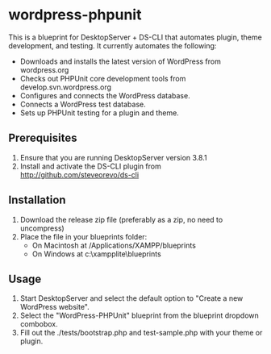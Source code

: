 # wordpress-phpunit
This is a blueprint for DesktopServer + DS-CLI that automates plugin, theme development, and testing. It currently automates the following:

* Downloads and installs the latest version of WordPress from wordpress.org
* Checks out PHPUnit core development tools from develop.svn.wordpress.org
* Configures and connects the WordPress database.
* Connects a WordPress test database.
* Sets up PHPUnit testing for a plugin and theme.

## Prerequisites

1. Ensure that you are running DesktopServer version 3.8.1
2. Install and activate the DS-CLI plugin from http://github.com/steveorevo/ds-cli

## Installation

1. Download the release zip file (preferably as a zip, no need to uncompress)
2. Place the file in your blueprints folder:
   * On Macintosh at /Applications/XAMPP/blueprints
   * On Windows at c:\xampplite\blueprints

## Usage

1. Start DesktopServer and select the default option to "Create a new WordPress website".
2. Select the "WordPress-PHPUnit" blueprint from the blueprint dropdown combobox.
3. Fill out the ./tests/bootstrap.php and test-sample.php with your theme or plugin.



